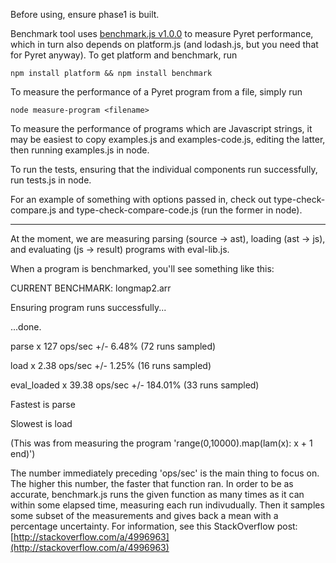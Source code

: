 Before using, ensure phase1 is built.


Benchmark tool uses [benchmark.js v1.0.0](http://benchmarkjs.com/) to measure Pyret performance, which in turn also depends on platform.js (and lodash.js, but you need that for Pyret anyway). To get platform and benchmark, run

`npm install platform && npm install benchmark`

To measure the performance of a Pyret program from a file, simply run

`node measure-program <filename>`

To measure the performance of programs which are Javascript strings, it may be easiest to copy examples.js and examples-code.js, editing the latter, then running examples.js in node.

To run the tests, ensuring that the individual components run successfully, run tests.js in node.

For an example of something with options passed in, check out type-check-compare.js and type-check-compare-code.js (run the former in node).

-----------------------------------------------------------------

At the moment, we are measuring parsing (source -> ast), loading (ast -> js), and evaluating (js -> result) programs with eval-lib.js.

When a program is benchmarked, you'll see something like this:

CURRENT BENCHMARK: longmap2.arr

Ensuring program runs successfully...

...done.

parse x 127 ops/sec +/- 6.48% (72 runs sampled)

load x 2.38 ops/sec +/- 1.25% (16 runs sampled)

eval_loaded x 39.38 ops/sec +/- 184.01% (33 runs sampled)

Fastest is parse

Slowest is load

(This was from measuring the program 'range(0,10000).map(lam(x): x + 1 end)')

The number immediately preceding 'ops/sec' is the main thing to focus on. The higher this number, the faster that function ran. In order to be as accurate, benchmark.js runs the given function as many times as it can within some elapsed time, measuring each run indivudually. Then it samples some subset of the measurements and gives back a mean with a percentage uncertainty. For information, see this StackOverflow post: [http://stackoverflow.com/a/4996963](http://stackoverflow.com/a/4996963)

